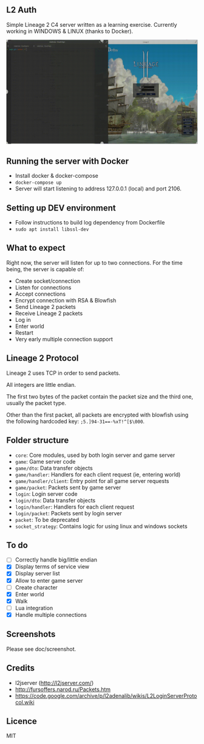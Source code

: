 ## L2 Auth
Simple Lineage 2 C4 server written as a learning exercise.
Currently working in WINDOWS & LINUX (thanks to Docker).

![L2Auth Demo](doc/screenshot/demo.gif)

## Running the server with Docker
- Install docker & docker-compose
- `docker-compose up`
- Server will start listening to address 127.0.0.1 (local) and port 2106.

## Setting up DEV environment
- Follow instructions to build log dependency from Dockerfile
- `sudo apt install libssl-dev`

## What to expect
Right now, the server will listen for up to two connections.
For the time being, the server is capable of:
- Create socket/connection
- Listen for connections
- Accept connections
- Encrypt connection with RSA & Blowfish
- Send Lineage 2 packets
- Receive Lineage 2 packets
- Log in
- Enter world
- Restart
- Very early multiple connection support

## Lineage 2 Protocol
Lineage 2 uses TCP in order to send packets.

All integers are little endian.

The first two bytes of the packet contain the packet size and the third one, usually the packet type.

Other than the first packet, all packets are encrypted with blowfish using the following hardcoded key: `;5.]94-31==-%xT!^[$\000`.

## Folder structure
- `core`: Core modules, used by both login server and game server
- `game`: Game server code
- `game/dto`: Data transfer objects
- `game/handler`: Handlers for each client request (ie, entering world)
- `game/handler/client`: Entry point for all game server requests
- `game/packet`: Packets sent by game server
- `login`: Login server code
- `login/dto`: Data transfer objects
- `login/handler`: Handlers for each client request
- `login/packet`: Packets sent by login server
- `packet`: To be deprecated
- `socket_strategy`: Contains logic for using linux and windows sockets

## To do
- [ ] Correctly handle big/little endian
- [x] Display terms of service view
- [x] Display server list
- [x] Allow to enter game server
- [ ] Create character
- [x] Enter world
- [x] Walk
- [ ] Lua integration
- [x] Handle multiple connections

## Screenshots
Please see doc/screenshot.

## Credits
- l2jserver (http://l2jserver.com/)
- http://fursoffers.narod.ru/Packets.htm
- https://code.google.com/archive/p/l2adenalib/wikis/L2LoginServerProtocol.wiki

## Licence
MIT
